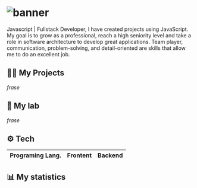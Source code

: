 # ![banner](link)

Javascript | Fullstack Developer, I have created projects using JavaScript. My goal is to grow as a professional, reach a high seniority level and take a role in software architecture to develop great applications. Team player, communication, problem-solving, and detail-oriented are skills that allow me to do an excellent job.

## 🧑‍💻 My Projects
_frase_

## 🧪 My lab
_frase_

## ⚙️ Tech
Programing Lang. | Frontent | Backend |
|---|---|---|

## 📊 My statistics

<!--- Me gusta el pan --->
